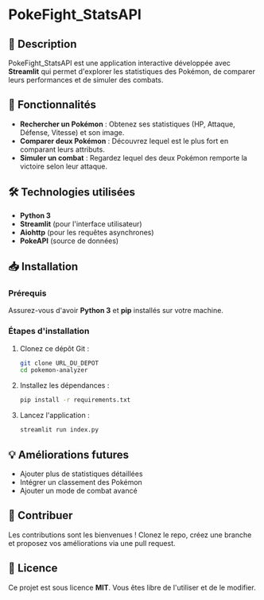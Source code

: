 # PokeFight_StatsAPI

## 📌 Description
 PokeFight_StatsAPI est une application interactive développée avec **Streamlit** qui permet d'explorer les statistiques des Pokémon, de comparer leurs performances et de simuler des combats.

## 🚀 Fonctionnalités
- **Rechercher un Pokémon** : Obtenez ses statistiques (HP, Attaque, Défense, Vitesse) et son image.
- **Comparer deux Pokémon** : Découvrez lequel est le plus fort en comparant leurs attributs.
- **Simuler un combat** : Regardez lequel des deux Pokémon remporte la victoire selon leur attaque.

## 🛠️ Technologies utilisées
- **Python 3**
- **Streamlit** (pour l'interface utilisateur)
- **Aiohttp** (pour les requêtes asynchrones)
- **PokeAPI** (source de données)

## 📥 Installation
### Prérequis
Assurez-vous d'avoir **Python 3** et **pip** installés sur votre machine.

### Étapes d'installation
1. Clonez ce dépôt Git :
   ```bash
   git clone URL_DU_DEPOT
   cd pokemon-analyzer
   ```
2. Installez les dépendances :
   ```bash
   pip install -r requirements.txt
   ```
3. Lancez l'application :
   ```bash
   streamlit run index.py
   ```


## 💡 Améliorations futures
- Ajouter plus de statistiques détaillées
- Intégrer un classement des Pokémon
- Ajouter un mode de combat avancé

## 🤝 Contribuer
Les contributions sont les bienvenues ! Clonez le repo, créez une branche et proposez vos améliorations via une pull request.

## 📄 Licence
Ce projet est sous licence **MIT**. Vous êtes libre de l'utiliser et de le modifier.



